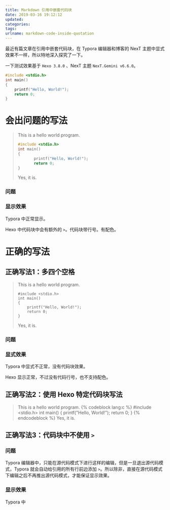 ```yaml
---
title: Markdown 引用中嵌套代码块
date: 2019-03-16 19:12:12
updated:
categories:
tags:
urlname: markdown-code-inside-quotation
---
```


最近有篇文章在引用中嵌套代码块，在 Typora 编辑器和博客的 NexT 主题中显式效果不一样，所以特地深入探究了一下。

<!-- more -->

一下测试效果基于 `Hexo 3.8.0` 、NexT 主题 `NexT.Gemini v6.6.0`。

```c
#include <stdio.h>
int main()
{
    printf("Hello, World!");
    return 0;
}
```

# 会出问题的写法

> This is a hello world program.
>
> ```c
> #include <stdio.h>
> int main()
> {
>        printf("Hello, World!");
>        return 0;
> }
> ```
>
> Yes, it is.

### 问题

### 显示效果

Typora 中正常显示。

Hexo 中代码块中会有额外的 `>`。代码块带行号。有配色。

# 正确的写法

## 正确写法1：多四个空格

> This is a hello world program.
>
>     #include <stdio.h>
>     int main()
>     {
>         printf("Hello, World!");
>         return 0;
>     }
> 
> Yes, it is.

### 问题

### 显式效果

Typora 中显式不正常，没有代码块效果。

Hexo 显示正常，不过没有代码行号，也不支持配色。

## 正确写法2：使用 Hexo 特定代码块写法

> This is a hello world program.
> {% codeblock lang:c %}
#include <stdio.h>
int main()
{
    printf("Hello, World!");
    return 0;
}
{% endcodeblock %}
> Yes, it is.

## 正确写法3：代码块中不使用 `>`

### 问题

Typora 编辑器中，只能在源代码模式下进行这样的编辑，但是一旦退出源代码模式，Typora 就会自动给引用的所有行前边添加 `>`。所以除非，直接在源代码模式下编辑之后不再推出源代码模式，才能保证显示效果。

### 显示效果

Typora 中